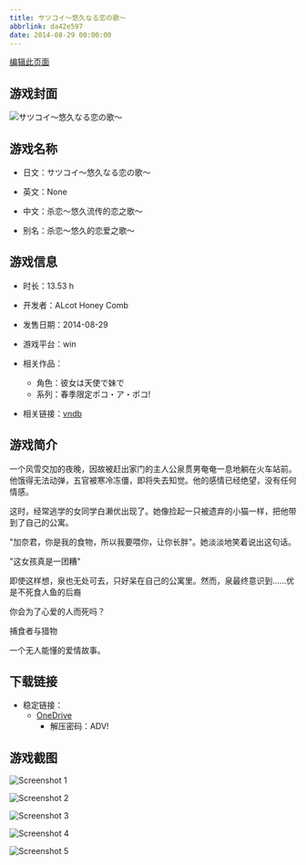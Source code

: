 ```yaml
---
title: サツコイ～悠久なる恋の歌～
abbrlink: da42e597
date: 2014-08-29 00:00:00
---
```

[编辑此页面](https://github.com/ACG-3/ADV3-source/blob/main/source/_posts/games/%E3%82%B5%E3%83%84%E3%82%B3%E3%82%A4%EF%BD%9E%E6%82%A0%E4%B9%85%E3%81%AA%E3%82%8B%E6%81%8B%E3%81%AE%E6%AD%8C%EF%BD%9E.md)

## 游戏封面

![サツコイ～悠久なる恋の歌～](https://pan.timero.xyz/onedrive/img_lib_001/%E3%82%B5%E3%83%84%E3%82%B3%E3%82%A4%EF%BD%9E%E6%82%A0%E4%B9%85%E3%81%AA%E3%82%8B%E6%81%8B%E3%81%AE%E6%AD%8C%EF%BD%9E_cover.avif)


## 游戏名称

- 日文：サツコイ～悠久なる恋の歌～
- 英文：None
- 中文：杀恋～悠久流传的恋之歌～

- 别名：杀恋～悠久的恋爱之歌～


## 游戏信息

- 时长：13.53 h
- 开发者：ALcot Honey Comb
- 发售日期：2014-08-29
- 游戏平台：win
- 相关作品：
   - 角色：彼女は天使で妹で
   - 系列：春季限定ポコ・ア・ポコ!

- 相关链接：[vndb](https://vndb.org/v15143)


## 游戏简介

一个风雪交加的夜晚，因故被赶出家门的主人公泉贯男奄奄一息地躺在火车站前。他饿得无法动弹，五官被寒冷冻僵，即将失去知觉。他的感情已经绝望，没有任何情感。

这时，经常逃学的女同学白濑优出现了。她像捡起一只被遗弃的小猫一样，把他带到了自己的公寓。

"加奈君，你是我的食物，所以我要喂你，让你长胖"。她淡淡地笑着说出这句话。

"这女孩真是一团糟"

即使这样想，泉也无处可去，只好呆在自己的公寓里。然而，泉最终意识到......优是不死食人鱼的后裔

你会为了心爱的人而死吗？

捕食者与猎物

一个无人能懂的爱情故事。


## 下载链接

- 稳定链接：
    - [OneDrive](https://pan.timero.xyz/onedrive/adv_lib_001/%E3%82%B5%E3%83%84%E3%82%B3%E3%82%A4%EF%BD%9E%E6%82%A0%E4%B9%85%E3%81%AA%E3%82%8B%E6%81%8B%E3%81%AE%E6%AD%8C%EF%BD%9E)
        - 解压密码：ADV!



## 游戏截图


![Screenshot 1](https://pan.timero.xyz/onedrive/img_lib_001/%E3%82%B5%E3%83%84%E3%82%B3%E3%82%A4%EF%BD%9E%E6%82%A0%E4%B9%85%E3%81%AA%E3%82%8B%E6%81%8B%E3%81%AE%E6%AD%8C%EF%BD%9E_Screenshot_1.avif)

![Screenshot 2](https://pan.timero.xyz/onedrive/img_lib_001/%E3%82%B5%E3%83%84%E3%82%B3%E3%82%A4%EF%BD%9E%E6%82%A0%E4%B9%85%E3%81%AA%E3%82%8B%E6%81%8B%E3%81%AE%E6%AD%8C%EF%BD%9E_Screenshot_2.avif)

![Screenshot 3](https://pan.timero.xyz/onedrive/img_lib_001/%E3%82%B5%E3%83%84%E3%82%B3%E3%82%A4%EF%BD%9E%E6%82%A0%E4%B9%85%E3%81%AA%E3%82%8B%E6%81%8B%E3%81%AE%E6%AD%8C%EF%BD%9E_Screenshot_3.avif)

![Screenshot 4](https://pan.timero.xyz/onedrive/img_lib_001/%E3%82%B5%E3%83%84%E3%82%B3%E3%82%A4%EF%BD%9E%E6%82%A0%E4%B9%85%E3%81%AA%E3%82%8B%E6%81%8B%E3%81%AE%E6%AD%8C%EF%BD%9E_Screenshot_4.avif)

![Screenshot 5](https://pan.timero.xyz/onedrive/img_lib_001/%E3%82%B5%E3%83%84%E3%82%B3%E3%82%A4%EF%BD%9E%E6%82%A0%E4%B9%85%E3%81%AA%E3%82%8B%E6%81%8B%E3%81%AE%E6%AD%8C%EF%BD%9E_Screenshot_5.avif)

